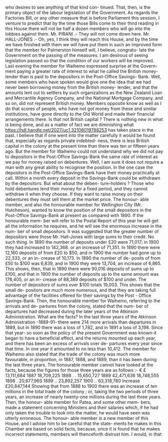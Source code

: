 who desires to see anything of that kind con- tinued. That, then, is the primary object of the labour legislation of the Government. As regards the Factories Bill, or any other measure that is before Parliament this session, I venture to predict that by the time those Bills come to their third reading in this House there will not be half a dozen members who will go into the lobbies against them. Mr. PIRANI .- They will not come down here. Mr. HALL-JONES .- Oh, yes, I think they will reach this House, and by the time we have finished with them we will have put them in such an improved form that the member for Palmerston himself will, I believe, congratu- late the Government on the passing of the measures. I am desirous of seeing legislation passed so that the condition of our workers will be improved. Last evening the member for Waihemo expressed surprise at the Govern- ment paying a greater rate of interest to what he called the British money-lender than is paid to the depositors in the Post-Office Savings- Bank. Well, some members who have spoken would give one the idea that we had never been borrowing money from the British money- lender, and that the amounts lent out to settlers by such organizations as the New Zealand Loan and Mercantile Agency Company, and the National Mortgage Company, and so on, did not represent British money. Members opposite know as well as I do that scores of people, who have not got money from these and similar institutions, have gone directly to the Old World and made their financial arrangements there. Is that not British capital ? There is nothing new in what is being done, and as a matter of fact we are diminishing what https://hdl.handle.net/2027/uc1.32106019788253 has taken place in the past. I believe that if one went into the matter carefully it would be found that, especially as regards private indebted- ness, there is less British capital in the colony at the present time than there was ten or fifteen years ago. But the member for Waihemo could not understand why we did not pay to depositors in the Post-Office Savings-Bank the same rate of interest as we pay for money raised on debentures. Well, I am sure it does not require a man with any great ability to recognise the position. In the one case the depositors in the Post-Office Savings-Bank have their money practically at call. Within a month every deposit in the Savings-Bank could be withdrawn by the depositors. But what about the deben- ture-holders ? Those who hold debentures lend their money for a fixed period, and they cannot withdraw it when they choose. If they want to raise money on their debentures they must sell them at the market price. The honour- able member, and also the honourable member for Wellington City (Mr. Hutcheson), wanted to know the position of the small depositors in the Post-Office Savings-Bank at present as compared with 1890. If the honourable mem- ber will refer to the Postal Report of this year he will get all the information he requires, and he will see the enormous increase in the num- ber of small depositors. It was suggested that the greater number of depositors were those Mr. Hall-Jones with large sums to their credit. No such thing. In 1890 the number of deposits under £20 were 71,017; in 1900 they had increased to 142,368. or an increase of 71,351. In 1890 there were 12,160 deposits of from £20 to $50, and in 1900 the number had gone up to 22,333, or an in- crease of 10,173. In 1890 the number of de- posits of from £50 to $100 was 6,839, and in 1900 they were 13,704, an increase of 6,865. This shows, then, that in 1890 there were 90,016 deposits of sums up to £100, and that in 1900 the number of deposits up to the same amount was 178,405, or an in- crease of 88,389 deposits of $100 and under. The number of depositors of sums over $100 totals 19,003. This shows that the small de- positors are much more numerous, and that they are taking full advantage of the facilities offered for their savings by the Post - Office Savings-Bank. Then, the honourable member for Waihemo, referring to the arrivals and de- partures from the colony, stated that the num- ber of departures had decreased during the later years of the Atkinson Administration. What are the facts? In the last three years of the Atkinson Administration -1889-91- there were 214 more arrivals than departures in 1889, but in 1890 there was a loss of 1,782, and in 1891 a loss of 3,198. Since that year- so soon as the policy of the present Government was known-it began to have a beneficial effect, and the returns mounted up each year, and there has been an excess of arrivals over de- partures every year since that time. In one year it amounted to no less than 10,412. The member for Waihemo also stated that the trade of the colony was much more favourable, in proportion, in 1887, 1888, and 1889, than it has been during the last three years. The honourable member cannot have looked at the facts, because the figures for those three years are as follows :- € £ 13,111,684 1887 18,709,225 1888 . . 15,650,727 1889 42,471,636 18,748,555 1898 . 20,677,96S 1899 .. 23,892,257 1900 .. 63,318,780 Increase £20,847,144 Showing that from 1888 to 1900 there was an increase of ten millions in the total trade of the colony ; or, taking the two periods of three years, an increase of nearly twenty-one millions during the last three years. Then, the honour- able member for Patea, and some other mem- bers, made a statement concerning Ministers and their salaries which, if he had only taken the trouble to look into the matter, he would have seen was utterly erroneous. The honour- able member is a new member of this House. and I advise him to be careful that the state- ments he makes in this Chamber are based on solid facts, because, once it is found that he makes incorrect statements, members will thenceforth distrust him. I would, in that 